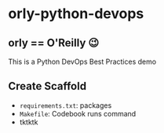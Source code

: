 # orly-python-devops
## orly == O'Reilly 😉
This is a Python DevOps Best Practices demo

## Create Scaffold
- `requirements.txt`: packages
- `Makefile`: Codebook runs command
- tktktk
